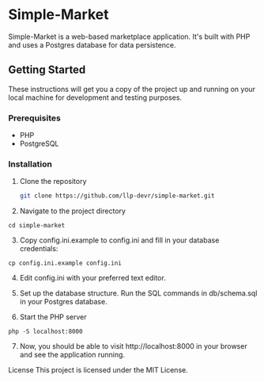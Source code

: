 # Simple-Market

Simple-Market is a web-based marketplace application. It's built with PHP and uses a Postgres database for data persistence.

## Getting Started

These instructions will get you a copy of the project up and running on your local machine for development and testing purposes.

### Prerequisites

- PHP
- PostgreSQL

### Installation

1. Clone the repository
   ```bash
   git clone https://github.com/llp-devr/simple-market.git
   ```

2. Navigate to the project directory

```
cd simple-market
```

3. Copy config.ini.example to config.ini and fill in your database credentials:

```
cp config.ini.example config.ini
```
4. Edit config.ini with your preferred text editor.

5. Set up the database structure. Run the SQL commands in db/schema.sql in your Postgres database.

6. Start the PHP server

``` 
php -S localhost:8000
```

7. Now, you should be able to visit http://localhost:8000 in your browser and see the application running.

License
This project is licensed under the MIT License.
